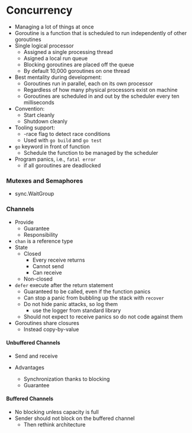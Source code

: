 # Concurrency

- Managing a lot of things at once
- Goroutine is a function that is scheduled to run independently of other goroutines
- Single logical processor
  - Assigned a single processing thread
  - Asigned a local run queue
  - Blocking goroutines are placed off the queue
  - By default 10,000 goroutines on one thread
- Best mentality during development:
  - Goroutines run in parallel, each on its own processor
  - Regardless of how many physical processors exist on machine
  - Goroutines are scheduled in and out by the scheduler every ten milliseconds
- Convention:
  - Start cleanly
  - Shutdown cleanly
- Tooling support:
  - -race flag to detect race conditions
  - Used with `go build` and `go test`
- `go` keyword in front of function
  - Schedule the function to be managed by the scheduler
- Program panics, i.e., `fatal error`
  - if all goroutines are deadlocked

### Mutexes and Semaphores

- sync.WaitGroup

### Channels

- Provide
  - Guarantee
  - Responsibility
- `chan` is a reference type
- State
  - Closed
    - Every receive returns
    - Cannot send
    - Can receive
  - Non-closed
- `defer` execute after the return statement
  - Guaranteed to be called, even if the function panics
  - Can stop a panic from bubbling up the stack with `recover`
  - Do not hide panic attacks, so log them
    - use the logger from standard library
  - Should not expect to receive panics so do not code against them
- Goroutines share closures
  - Instead copy-by-value

#### Unbuffered Channels

- Send and receive

- Advantages
  - Synchronization thanks to blocking
  - Guarantee

#### Buffered Channels

- No blocking unless capacity is full
- Sender should not block on the buffered channel
  - Then rethink architecture

